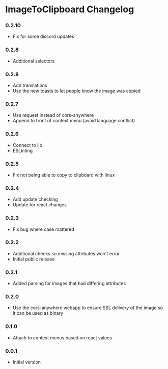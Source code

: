 # ImageToClipboard Changelog

### 0.2.10

 - Fix for some discord updates

### 0.2.8

 - Additional selectors

### 0.2.8

 - Add translations
 - Use the new toasts to let people know the image was copied

### 0.2.7

 - Use request instead of cors-anywhere
 - Append to front of context menu (avoid language conflict)

### 0.2.6

 - Connect to lib
 - ESLinting

### 0.2.5

 - Fix not being able to copy to clipboard with linux

### 0.2.4

 - Add update checking
 - Update for react changes

### 0.2.3

 - Fix bug where case mattered

### 0.2.2

 - Additional checks so missing attributes won't error
 - Initial public release

### 0.2.1

 - Added parsing for images that had differing attributes

### 0.2.0

 - Use the cors-anywhere webapp to ensure SSL delivery of the image so it can be used as binary

### 0.1.0

 - Attach to context menus based on react values

### 0.0.1

 - Initial version